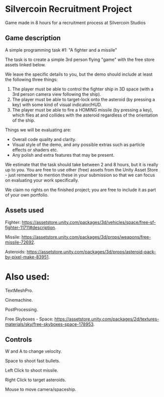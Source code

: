# Silvercoin Recruitment Project
Game made in 8 hours for a recruitment process at Silvercoin Studios

## Game description
A simple programming task #1: "A fighter and a missile"

The task is to create a simple 3rd person flying "game" with the free store assets linked below.

We leave the specific details to you, but the demo should include at least the following three things:
1) The player must be able to control the fighter ship in 3D space (with a 3rd person camera view following the ship).
2) The player must be able to target-lock onto the asteroid (by pressing a key) with some kind of visual indicator/HUD.
3) The player must be able to fire a HOMING missile (by pressing a key), which flies at and collides with the asteroid regardless of the orientation of the ship.


Things we will be evaluating are:
- Overall code quality and clarity.
- Visual style of the demo, and any possible extras such as particle effects or shaders etc.
- Any polish and extra features that may be present.


We estimate that the task should take between 2 and 8 hours, but it is really up to you. You are free to use other (free) assets from the Unity Asset Store - just remember to mention these in your submission so that we can focus on evaluating your work specifically.

We claim no rights on the finished project; you are free to include it as part of your own portfolio.


## Assets used
Fighter: https://assetstore.unity.com/packages/3d/vehicles/space/free-sf-fighter-11711#description.

Missile: https://assetstore.unity.com/packages/3d/props/weapons/free-missile-72692.

Asteroids: https://assetstore.unity.com/packages/3d/props/asteroid-pack-by-pixel-make-83951.


# Also used:

TextMeshPro.

Cinemachine.

PostProcessing.

Free Skyboxes - Space: https://assetstore.unity.com/packages/2d/textures-materials/sky/free-skyboxes-space-178953.

## Controls
W and A to change velocity.

Space to shoot fast bullets.

Left Click to shoot missile.

Right Click to target asteroids.

Mouse to move camera/spaceship.
